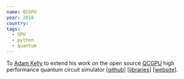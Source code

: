 ```yaml
---
name: QCGPU
year: 2018
country:
tags:
  - GPU
  - python
  - quantum
---
```

 To [Adam Kelly](https://adamisntdead.com/) to extend his work on the open source [QCGPU](https://qcgpu.github.io/) high performance quantum circuit simulator [[github]](https://github.com/QCGPU/qcgpu) [[libraries]](https://github.com/libtangle) [[website]](https://libtangle.com/).
